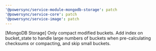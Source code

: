 ```yaml
---
'@powersync/service-module-mongodb-storage': patch
'@powersync/service-core': patch
'@powersync/service-image': patch
---
```


[MongoDB Storage] Only compact modified buckets. Add index on bucket_state to handle large numbers of buckets when pre-calculating checksums or compacting, and skip small buckets.
